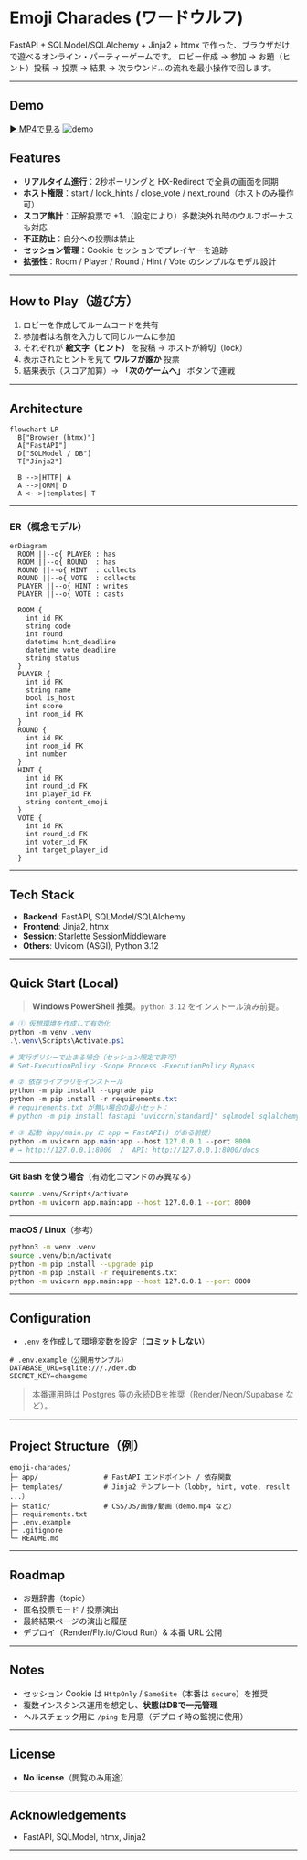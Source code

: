 # Emoji Charades (ワードウルフ)

FastAPI + SQLModel/SQLAlchemy + Jinja2 + htmx で作った、ブラウザだけで遊べるオンライン・パーティーゲームです。
ロビー作成 → 参加 → お題（ヒント）投稿 → 投票 → 結果 → 次ラウンド…の流れを最小操作で回します。

---

## Demo
[▶ MP4で見る](./static/demo.mp4)
![demo](./static/demo.gif)


## Features
- **リアルタイム進行**：2秒ポーリングと HX-Redirect で全員の画面を同期
- **ホスト権限**：start / lock_hints / close_vote / next_round（ホストのみ操作可）
- **スコア集計**：正解投票で +1、（設定により）多数決外れ時のウルフボーナスも対応
- **不正防止**：自分への投票は禁止
- **セッション管理**：Cookie セッションでプレイヤーを追跡
- **拡張性**：Room / Player / Round / Hint / Vote のシンプルなモデル設計

---

## How to Play（遊び方）
1. ロビーを作成してルームコードを共有
2. 参加者は名前を入力して同じルームに参加
3. それぞれが **絵文字（ヒント）** を投稿 → ホストが締切（lock）
4. 表示されたヒントを見て **ウルフが誰か** 投票
5. 結果表示（スコア加算）→ **「次のゲームへ」** ボタンで連戦

---

## Architecture
```mermaid
flowchart LR
  B["Browser (htmx)"]
  A["FastAPI"]
  D["SQLModel / DB"]
  T["Jinja2"]

  B -->|HTTP| A
  A -->|ORM| D
  A <-->|templates| T

```

---

### ER（概念モデル）
```mermaid
erDiagram
  ROOM ||--o{ PLAYER : has
  ROOM ||--o{ ROUND  : has
  ROUND ||--o{ HINT  : collects
  ROUND ||--o{ VOTE  : collects
  PLAYER ||--o{ HINT : writes
  PLAYER ||--o{ VOTE : casts

  ROOM {
    int id PK
    string code
    int round
    datetime hint_deadline
    datetime vote_deadline
    string status
  }
  PLAYER {
    int id PK
    string name
    bool is_host
    int score
    int room_id FK
  }
  ROUND {
    int id PK
    int room_id FK
    int number
  }
  HINT {
    int id PK
    int round_id FK
    int player_id FK
    string content_emoji
  }
  VOTE {
    int id PK
    int round_id FK
    int voter_id FK
    int target_player_id
  }

```

---

## Tech Stack
- **Backend**: FastAPI, SQLModel/SQLAlchemy
- **Frontend**: Jinja2, htmx
- **Session**: Starlette SessionMiddleware
- **Others**: Uvicorn (ASGI), Python 3.12

---

## Quick Start (Local)
> **Windows PowerShell 推奨**。`python 3.12` をインストール済み前提。

```powershell
# ① 仮想環境を作成して有効化
python -m venv .venv
.\.venv\Scripts\Activate.ps1

# 実行ポリシーで止まる場合（セッション限定で許可）
# Set-ExecutionPolicy -Scope Process -ExecutionPolicy Bypass

# ② 依存ライブラリをインストール
python -m pip install --upgrade pip
python -m pip install -r requirements.txt
# requirements.txt が無い場合の最小セット：
# python -m pip install fastapi "uvicorn[standard]" sqlmodel sqlalchemy jinja2 python-multipart

# ③ 起動（app/main.py に app = FastAPI() がある前提）
python -m uvicorn app.main:app --host 127.0.0.1 --port 8000
# → http://127.0.0.1:8000  /  API: http://127.0.0.1:8000/docs
```

---

**Git Bash を使う場合**（有効化コマンドのみ異なる）
```bash
source .venv/Scripts/activate
python -m uvicorn app.main:app --host 127.0.0.1 --port 8000
```

---

**macOS / Linux**（参考）
```bash
python3 -m venv .venv
source .venv/bin/activate
python -m pip install --upgrade pip
python -m pip install -r requirements.txt
python -m uvicorn app.main:app --host 127.0.0.1 --port 8000
```

---

## Configuration
- `.env` を作成して環境変数を設定（**コミットしない**）

```
# .env.example（公開用サンプル）
DATABASE_URL=sqlite:///./dev.db
SECRET_KEY=changeme
```

> 本番運用時は Postgres 等の永続DBを推奨（Render/Neon/Supabase など）。

---

## Project Structure（例）
```
emoji-charades/
├─ app/                # FastAPI エンドポイント / 依存関数
├─ templates/          # Jinja2 テンプレート（lobby, hint, vote, result ...）
├─ static/             # CSS/JS/画像/動画（demo.mp4 など）
├─ requirements.txt
├─ .env.example
├─ .gitignore
└─ README.md
```

---

## Roadmap
- お題辞書（topic）
- 匿名投票モード / 投票演出
- 最終結果ページの演出と履歴
- デプロイ（Render/Fly.io/Cloud Run）& 本番 URL 公開

---

## Notes
- セッション Cookie は `HttpOnly` / `SameSite`（本番は `secure`）を推奨
- 複数インスタンス運用を想定し、**状態はDBで一元管理**
- ヘルスチェック用に `/ping` を用意（デプロイ時の監視に使用）

---

## License
- **No license**（閲覧のみ用途）

---

## Acknowledgements
- FastAPI, SQLModel, htmx, Jinja2

---